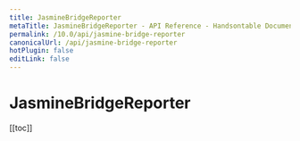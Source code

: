 ```yaml
---
title: JasmineBridgeReporter
metaTitle: JasmineBridgeReporter - API Reference - Handsontable Documentation
permalink: /10.0/api/jasmine-bridge-reporter
canonicalUrl: /api/jasmine-bridge-reporter
hotPlugin: false
editLink: false
---
```


# JasmineBridgeReporter

[[toc]]

